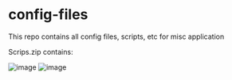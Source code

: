 # config-files
This repo contains all config files, scripts, etc for misc application

Scrips.zip contains:

![image](https://github.com/user-attachments/assets/c3a9b3c5-bed1-46a7-ba68-36b9d74dca40)
![image](https://github.com/user-attachments/assets/170148c2-7100-48c8-abcd-50960e6bba08)
